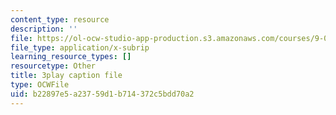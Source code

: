 ```yaml
---
content_type: resource
description: ''
file: https://ol-ocw-studio-app-production.s3.amazonaws.com/courses/9-00sc-introduction-to-psychology-fall-2011/b22897e5a23759d1b714372c5bdd70a2_gRe7dy2HSTg.vtt
file_type: application/x-subrip
learning_resource_types: []
resourcetype: Other
title: 3play caption file
type: OCWFile
uid: b22897e5-a237-59d1-b714-372c5bdd70a2
---
```

